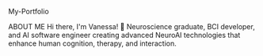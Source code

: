 My-Portfolio

ABOUT ME
Hi there, I'm Vanessa! 👋
Neuroscience graduate, BCI developer, and AI software engineer creating advanced NeuroAI technologies that enhance human cognition, therapy, and interaction.

